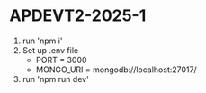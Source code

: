 # APDEVT2-2025-1

1. run 'npm i'
2. Set up .env file
    - PORT = 3000
    - MONGO_URI = mongodb://localhost:27017/
3. run 'npm run dev'